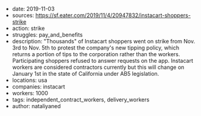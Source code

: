 - date: 2019-11-03
- sources: https://sf.eater.com/2019/11/4/20947832/instacart-shoppers-strike
- action: strike
- struggles: pay_and_benefits
- description: "Thousands" of Instacart shoppers went on strike from Nov. 3rd to Nov. 5th to protest the company's new tipping policy, which returns a portion of tips to the corporation rather than the workers. Participating shoppers refused to answer requests on the app. Instacart workers are considered contractors currently but this will change on January 1st in the state of California under AB5 legislation.
- locations: usa
- companies: instacart
- workers: 1000
- tags: independent_contract_workers, delivery_workers
- author: nataliyaned
